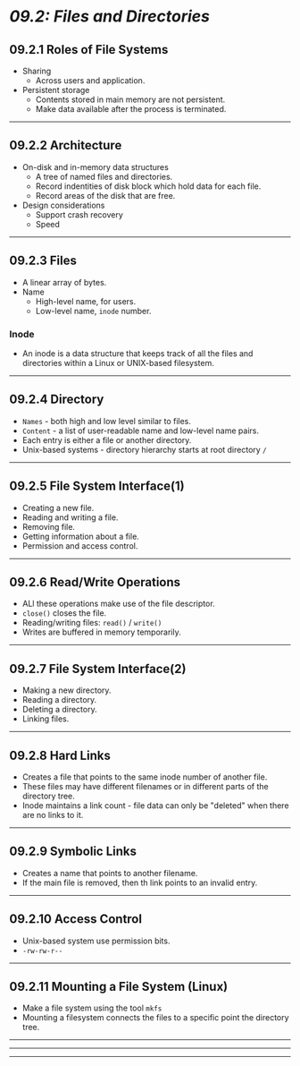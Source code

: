 # _09.2: Files and Directories_
## __09.2.1 Roles of File Systems__
- Sharing
    - Across users and application.
- Persistent storage
    - Contents stored in main memory are not persistent.
    - Make data available after the process is terminated.
--------------------------------------------------
## __09.2.2 Architecture__
- On-disk and in-memory data structures
    - A tree of named files and directories.
    - Record indentities of disk block which hold data for each file.
    - Record areas of the disk that are free.
- Design considerations
    - Support crash recovery
    - Speed
--------------------------------------------------
## __09.2.3 Files__
-  A linear array of bytes.
- Name
    - High-level name, for users.
    - Low-level name, `inode` number.

### Inode
- An inode is a data structure that keeps track of all the files and directories within a Linux or UNIX-based filesystem. 
--------------------------------------------------
## __09.2.4 Directory__
- `Names` - both high and low level similar to files.
- `Content` -  a list of user-readable name and low-level name pairs.
- Each entry is either a file or another directory.
- Unix-based systems - directory hierarchy starts at root directory `/`
--------------------------------------------------
## __09.2.5 File System Interface(1)__
- Creating a new file.
- Reading and writing a file.
- Removing file.
- Getting information about a file.
- Permission and access control.
--------------------------------------------------
## __09.2.6 Read/Write Operations__
- ALl these operations make use of the file descriptor.
- `close()` closes the file.
- Reading/writing files: `read()` / `write()`
- Writes are buffered in memory temporarily.
--------------------------------------------------
## __09.2.7 File System Interface(2)__
- Making a new directory.
- Reading a directory.
- Deleting a directory.
- Linking files.
--------------------------------------------------
## __09.2.8 Hard Links__
- Creates a file that points to the same inode number of another file.
- These files may have different filenames or in different parts of the directory tree.
- Inode maintains a link count - file data can only be "deleted" when there are no links to it.
--------------------------------------------------
## __09.2.9 Symbolic Links__
- Creates a name that points to another filename.
- If the main file is removed, then th link points to an invalid entry.
--------------------------------------------------
## __09.2.10 Access Control__
- Unix-based system use permission bits.
- `-rw-rw-r--`
--------------------------------------------------
## __09.2.11 Mounting a File System (Linux)__
- Make a file system using the tool `mkfs`
- Mounting a filesystem connects the files to a specific point the directory tree.
--------------------------------------------------
--------------------------------------------------
--------------------------------------------------